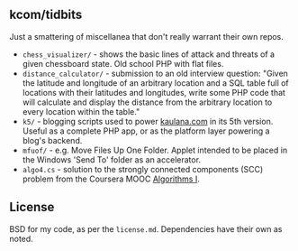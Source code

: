 ## kcom/tidbits

Just a smattering of miscellanea that don't really warrant their own repos.

* `chess_visualizer/` - shows the basic lines of attack and threats of a given
  chessboard state. Old school PHP with flat files.
* `distance_calculator/` - submission to an old interview question:
  "Given the latitude and longitude of an arbitrary location and a SQL table full
  of locations with their latitudes and longitudes, write some PHP code that will
  calculate and display the distance from the arbitrary location to every location
  within the table."
* `k5/` - blogging scripts used to power [kaulana.com][1] in its 5th version. Useful
  as a complete PHP app, or as the platform layer powering a blog's backend.
* `mfuof/` - e.g. Move Files Up One Folder. Applet intended to be placed in the
  Windows 'Send To' folder as an accelerator.
* `algo4.cs` - solution to the strongly connected components (SCC) problem from
   the Coursera MOOC [Algorithms I][2].

## License

BSD for my code, as per the `license.md`. Dependencies have their own as noted.

[1]: http://www.kaulana.com/
[2]: https://class.coursera.org/algo/class/index